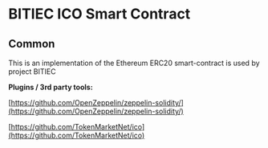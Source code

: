 # BITIEC ICO Smart Contract

## Common

This is an implementation of the Ethereum ERC20 smart-contract is used by project BITIEC

<b>Plugins / 3rd party tools:</b>

[https://github.com/OpenZeppelin/zeppelin-solidity/](https://github.com/OpenZeppelin/zeppelin-solidity/)

[https://github.com/TokenMarketNet/ico](https://github.com/TokenMarketNet/ico)